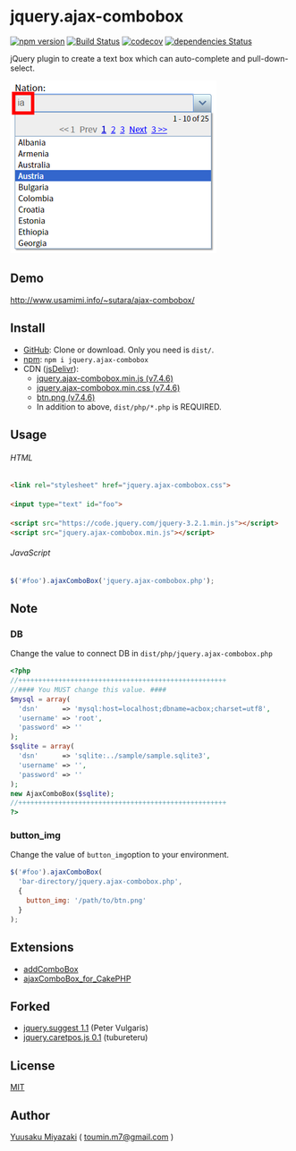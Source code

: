 # jquery.ajax-combobox

[![npm version](https://img.shields.io/npm/v/jquery.ajax-combobox.svg)](https://www.npmjs.com/package/jquery.ajax-combobox)
[![Build Status](https://travis-ci.org/sutara79/jquery.ajax-combobox.svg?branch=master)](https://travis-ci.org/sutara79/jquery.ajax-combobox)
[![codecov](https://codecov.io/gh/sutara79/jquery.ajax-combobox/branch/master/graph/badge.svg)](https://codecov.io/gh/sutara79/jquery.ajax-combobox)
[![dependencies Status](https://david-dm.org/sutara79/jquery.ajax-combobox/status.svg)](https://david-dm.org/sutara79/jquery.ajax-combobox)

jQuery plugin to create a text box which can auto-complete and pull-down-select.

![image](sample/img/001.png)

## Demo
http://www.usamimi.info/~sutara/ajax-combobox/


## Install
- [GitHub](https://github.com/sutara79/jquery.ajax-combobox): Clone or download. Only you need is `dist/`.
- [npm](https://www.npmjs.com/package/jquery.ajax-combobox): `npm i jquery.ajax-combobox`
- CDN ([jsDelivr](https://www.jsdelivr.com/)):
    - [jquery.ajax-combobox.min.js (v7.4.6)](https://cdn.jsdelivr.net/npm/jquery.ajax-combobox@7.4.6/dist/js/jquery.ajax-combobox.min.js)
    - [jquery.ajax-combobox.min.css (v7.4.6)](https://cdn.jsdelivr.net/npm/jquery.ajax-combobox@7.4.6/dist/css/jquery.ajax-combobox.min.css)
    - [btn.png (v7.4.6)](https://cdn.jsdelivr.net/npm/jquery.ajax-combobox@7.4.6/dist/btn.png)
    - In addition to above, `dist/php/*.php` is REQUIRED.


## Usage
###### HTML
``` html
<link rel="stylesheet" href="jquery.ajax-combobox.css">

<input type="text" id="foo">

<script src="https://code.jquery.com/jquery-3.2.1.min.js"></script>
<script src="jquery.ajax-combobox.min.js"></script>
```

###### JavaScript
``` javascript
$('#foo').ajaxComboBox('jquery.ajax-combobox.php');
```

## Note
### DB
Change the value to connect DB in `dist/php/jquery.ajax-combobox.php`

``` php
<?php
//++++++++++++++++++++++++++++++++++++++++++++++++++++
//#### You MUST change this value. ####
$mysql = array(
  'dsn'      => 'mysql:host=localhost;dbname=acbox;charset=utf8',
  'username' => 'root',
  'password' => ''
);
$sqlite = array(
  'dsn'      => 'sqlite:../sample/sample.sqlite3',
  'username' => '',
  'password' => ''
);
new AjaxComboBox($sqlite);
//++++++++++++++++++++++++++++++++++++++++++++++++++++
?>
```

### button_img
Change the value of `button_img`option to your environment.

```javascript
$('#foo').ajaxComboBox(
  'bar-directory/jquery.ajax-combobox.php',
  {
    button_img: '/path/to/btn.png'
  }
);
```

## Extensions
- [addComboBox](http://www.usamimi.info/~sutara/sample/addComboBox/)
- [ajaxComboBox_for_CakePHP](https://github.com/sutara79/ajaxComboBox_for_CakePHP)


## Forked
- [jquery.suggest 1.1](http://www.vulgarisoverip.com/2007/08/06/jquerysuggest-11/) (Peter Vulgaris)
- [jquery.caretpos.js 0.1](http://d.hatena.ne.jp/tubureteru/20110101/) (tubureteru)


## License
[MIT](http://www.opensource.org/licenses/mit-license.php)


## Author
[Yuusaku Miyazaki](http://d.hatena.ne.jp/sutara_lumpur/20090124/1232781879)
( <toumin.m7@gmail.com> )
